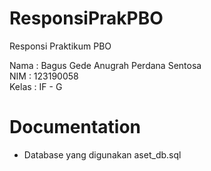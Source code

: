 # ResponsiPrakPBO
Responsi Praktikum PBO

Nama : Bagus Gede Anugrah Perdana Sentosa <br>
NIM : 123190058 <br>
Kelas : IF - G <br>

# Documentation
- Database yang digunakan aset_db.sql
